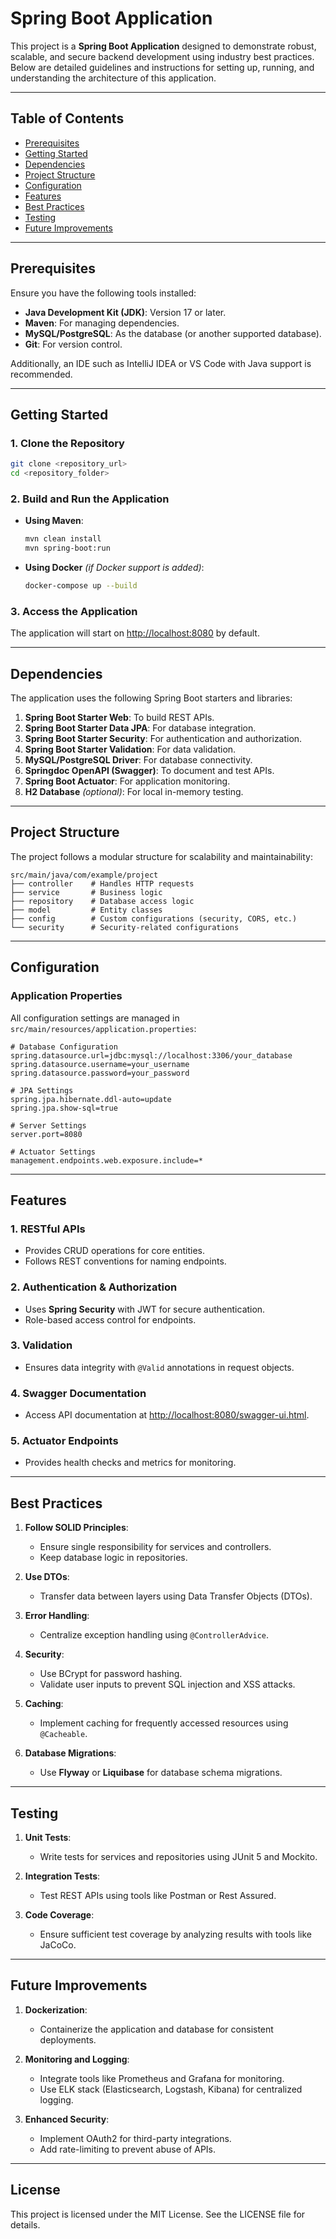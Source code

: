 # Spring Boot Application

This project is a **Spring Boot Application** designed to demonstrate robust, scalable, and secure backend development using industry best practices. Below are detailed guidelines and instructions for setting up, running, and understanding the architecture of this application.

---

## **Table of Contents**
- [Prerequisites](#prerequisites)
- [Getting Started](#getting-started)
- [Dependencies](#dependencies)
- [Project Structure](#project-structure)
- [Configuration](#configuration)
- [Features](#features)
- [Best Practices](#best-practices)
- [Testing](#testing)
- [Future Improvements](#future-improvements)

---

## **Prerequisites**

Ensure you have the following tools installed:

- **Java Development Kit (JDK)**: Version 17 or later.
- **Maven**: For managing dependencies.
- **MySQL/PostgreSQL**: As the database (or another supported database).
- **Git**: For version control.

Additionally, an IDE such as IntelliJ IDEA or VS Code with Java support is recommended.

---

## **Getting Started**

### 1. Clone the Repository
```bash
git clone <repository_url>
cd <repository_folder>
```

### 2. Build and Run the Application

- **Using Maven**:
  ```bash
  mvn clean install
  mvn spring-boot:run
  ```

- **Using Docker** *(if Docker support is added)*:
  ```bash
  docker-compose up --build
  ```

### 3. Access the Application

The application will start on [http://localhost:8080](http://localhost:8080) by default.

---

## **Dependencies**

The application uses the following Spring Boot starters and libraries:

1. **Spring Boot Starter Web**: To build REST APIs.
2. **Spring Boot Starter Data JPA**: For database integration.
3. **Spring Boot Starter Security**: For authentication and authorization.
4. **Spring Boot Starter Validation**: For data validation.
5. **MySQL/PostgreSQL Driver**: For database connectivity.
6. **Springdoc OpenAPI (Swagger)**: To document and test APIs.
7. **Spring Boot Actuator**: For application monitoring.
8. **H2 Database** *(optional)*: For local in-memory testing.

---

## **Project Structure**

The project follows a modular structure for scalability and maintainability:

```
src/main/java/com/example/project
├── controller    # Handles HTTP requests
├── service       # Business logic
├── repository    # Database access logic
├── model         # Entity classes
├── config        # Custom configurations (security, CORS, etc.)
└── security      # Security-related configurations
```

---

## **Configuration**

### Application Properties

All configuration settings are managed in `src/main/resources/application.properties`:

```properties
# Database Configuration
spring.datasource.url=jdbc:mysql://localhost:3306/your_database
spring.datasource.username=your_username
spring.datasource.password=your_password

# JPA Settings
spring.jpa.hibernate.ddl-auto=update
spring.jpa.show-sql=true

# Server Settings
server.port=8080

# Actuator Settings
management.endpoints.web.exposure.include=*
```

---

## **Features**

### 1. **RESTful APIs**
- Provides CRUD operations for core entities.
- Follows REST conventions for naming endpoints.

### 2. **Authentication & Authorization**
- Uses **Spring Security** with JWT for secure authentication.
- Role-based access control for endpoints.

### 3. **Validation**
- Ensures data integrity with `@Valid` annotations in request objects.

### 4. **Swagger Documentation**
- Access API documentation at [http://localhost:8080/swagger-ui.html](http://localhost:8080/swagger-ui.html).

### 5. **Actuator Endpoints**
- Provides health checks and metrics for monitoring.

---

## **Best Practices**

1. **Follow SOLID Principles**:
   - Ensure single responsibility for services and controllers.
   - Keep database logic in repositories.

2. **Use DTOs**:
   - Transfer data between layers using Data Transfer Objects (DTOs).

3. **Error Handling**:
   - Centralize exception handling using `@ControllerAdvice`.

4. **Security**:
   - Use BCrypt for password hashing.
   - Validate user inputs to prevent SQL injection and XSS attacks.

5. **Caching**:
   - Implement caching for frequently accessed resources using `@Cacheable`.

6. **Database Migrations**:
   - Use **Flyway** or **Liquibase** for database schema migrations.

---

## **Testing**

1. **Unit Tests**:
   - Write tests for services and repositories using JUnit 5 and Mockito.

2. **Integration Tests**:
   - Test REST APIs using tools like Postman or Rest Assured.

3. **Code Coverage**:
   - Ensure sufficient test coverage by analyzing results with tools like JaCoCo.

---

## **Future Improvements**

1. **Dockerization**:
   - Containerize the application and database for consistent deployments.

2. **Monitoring and Logging**:
   - Integrate tools like Prometheus and Grafana for monitoring.
   - Use ELK stack (Elasticsearch, Logstash, Kibana) for centralized logging.

3. **Enhanced Security**:
   - Implement OAuth2 for third-party integrations.
   - Add rate-limiting to prevent abuse of APIs.

---

## **License**

This project is licensed under the MIT License. See the LICENSE file for details.


